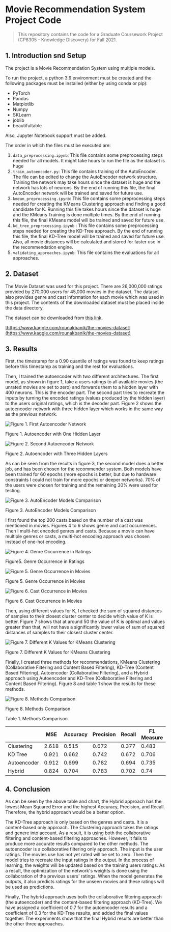 # Movie Recommendation System Project Code

> This repository contains the code for a Graduate Coursework Project (CP8305 - Knowledge Discovery) for Fall 2021.
## 1. Introduction snd Setup
The project is a Movie Recommendation System using multiple models.

To run the project, a python 3.9 environment must be created and the following packages must be installed (either by using conda or pip):
- PyTorch
- Pandas
- Matplotlib
- Numpy
- SKLearn
- joblib
- beautifultable

Also, Jupyter Notebook support must be added.

The order in which the files must be executed are:
1. `data_preprocessing.ipynb`: This file contains some preprocessing steps needed for all models. It might take hours to run the file as the dataset is huge
2. `train_autoencoder.py`: This file contains training of the AutoEncoder. The file can be edited to change the AutoEncoder network structure. Training the network may take hours since the dataset is huge and the network has lots of neurons. By the end of running this file, the final AutoEncoder network will be trained and saved for future use.
3. `kmean_preprocessing.ipynb`: This file contains some preprocessing steps needed for creating the KMeans Clustering approach and finding a good candidate for K. Running this file takes hours since the dataset is huge and the KMeans Training is done multiple times. By the end of running this file, the final KMeans model will be trained and saved for future use.
4. `kd_tree_preprocessing.ipynb` : This file contains some preprocessing steps needed for creating the KD-Tree approach. By the end of running this file, the final KD-Tree model will be trained and saved for future use. Also, all movie distances will be calculated and stored for faster use in the recommendation engine.
5. `validating_approaches.ipynb`: This file contains the evaluations for all approaches.

## 2. Dataset
The Movie Dataset was used for this project. There are 26,000,000 ratings provided by 270,000 users for 45,000 movies in the dataset. The dataset also provides genre and cast information for each movie which was used in this project. The contents of the downloaded dataset must be placed inside the data directory.

The dataset can be downloaded from [this link](https://www.kaggle.com/rounakbanik/the-movies-dataset).

[https://www.kaggle.com/rounakbanik/the-movies-dataset](https://www.kaggle.com/rounakbanik/the-movies-dataset)

## 3. Results
First, the timestamp for a 0.90 quantile of ratings was found to keep ratings before this timestamp as training and the rest for evaluations.

Then, I trained the autoencoder with two different architectures. The first model, as shown in figure 1, take a users ratings to all available movies (the unrated movies are set to zero) and forwards them to a hidden layer with 400 neurons. This is the encoder part. The second part tries to recreate the inputs by turning the encoded ratings (values produced by the hidden layer) to the users original ratings, which is the decoder part. Figure 2 shows the autoencoder network with three hidden layer which works in the same way as the previous network.

![Figure 1. First Autoencoder Network](/autoencoder_400_network.png)

Figure 1. Autoencoder with One Hidden Layer

![Figure 2. Second Autoencoder Network](/autoencoder_400_200_400_network.png)

Figure 2. Autoencoder with Three Hidden Layers

As can be seen from the results in figure 3, the second model does a better job, and has been chosen for the recommender system. Both models have been trained for 60 epochs (more epochs is better, but due to hardware constraints I could not train for more epochs or deeper networks). 70% of the users were chosen for training and the remaining 30% were used for testing.

![Figure 3. AutoEncoder Models Comparison](/ae_loss_comparison.png)

Figure 3. AutoEncoder Models Comparison

I first found the top 200 casts based on the number of a cast was mentioned in movies. Figures 4 to 6 shows genre and cast occurrences. Then I multi-hot encoded genres and casts. Because a movie can have multiple genres or casts, a multi-hot encoding approach was chosen instead of one-hot encoding.

![Figure 4. Genre Occurrence in Ratings](/genre_occurrence.png)

Figure5. Genre Occurrence in Ratings

![Figure 5. Genre Occurrence in Movies](/movies_only_based_genre_occurrence.png)

Figure 5. Genre Occurrence in Movies

![Figure 6. Cast Occurrence in Movies](/cast_occurrence.png)

Figure 6. Cast Occurrence in Movies

Then, using different values for K, I checked the sum of squared distances of samples to their closest cluster center to decide which value of K is better. Figure 7 shows that at around 50 the value of K is optimal and values greater than that, will not have a significantly lower value of sum of squared distances of samples to their closest cluster center.

![Figure 7. Different K Values for KMeans Clustering](/candidates_for_k_means_sum_of_squared_distances.png)

Figure 7. Different K Values for KMeans Clustering

Finally, I created three methods for recommendations, KMeans Clustering (Collaborative Filtering and Content Based Filtering), KD-Tree (Content Based Filtering), Autoencoder (Collaborative Filtering), and a Hybrid approach using Autoencoder and KD-Tree (Collaborative Filtering and Content Based Filtering). Figure 8 and table 1 show the results for these methods.

![Figure 8. Methods Comparison](/methods_comparison.png)

Figure 8. Methods Comparison

Table 1. Methods Comparison

|               | MSE     | Accuracy   | Precision   | Recall   | F1 Measure   |
|---------------|---------|------------|-------------|----------|--------------|
| Clustering    | 2.618   | 0.515      | 0.672       | 0.377    | 0.483        |
| KD Tree       | 0.921   | 0.662      | 0.742       | 0.672    | 0.706        |
| Autoencoder   | 0.912   | 0.699      | 0.782       | 0.694    | 0.735        |
| Hybrid        | 0.824   | 0.704      | 0.783       | 0.702    | 0.74         |

## 4. Conclusion

As can be seen by the above table and chart, the Hybrid approach has the lowest Mean Squared Error and the highest Accuracy, Precision, and Recall. Therefore, the hybrid approach would be a better option.

The KD-Tree approach is only based on the genres and casts. It is a content-based only approach. The Clustering approach takes the ratings and genere into account. As a result, it is using both the collaborative filtering and content-based filtering approaches. However, it fails to produce more accurate results compared to the other methods. The autoencoder is a collaborative filtering only approach. The input is the user ratings. The movies use has not yet rated will be set to zero. Then the model tries to recreate the input ratings in the output. In the process of learning, the weights will be updated based on the training users ratings. As a result, the optimization of the network's weights is done using the collaboration of the previous users' ratings. When the model generates the outputs, it also predicts ratings for the unseen movies and these ratings will be used as predictions.

Finally, The hybrid approach uses both the collaborative filtering approach (the autoencoder) and the content-based filtering approach (KD-Tree). We have assigned a coefficient of 0.7 for the autoencoder results and a coefficient of 0.3 for the KD-Tree results, and added the final values together. The experiments show that the final Hybrid results are better than the other three approaches.